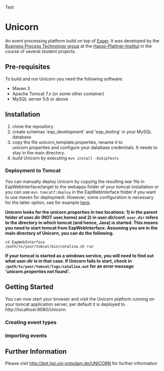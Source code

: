 Test
# Unicorn
An event processing platform build on top of [Esper](http://espertech.com/products/esper.php). It was developed by the [Business Process Technology group](http://bpt.hpi.uni-potsdam.de) at the [Hasso-Plattner-Institut](http://hpi.de) in the course of several student projects.

## Pre-requisites 
To build and run Unicorn you need the following software:
- Maven 3
- Apache Tomcat 7.x (or some other container)
- MySQL server 5.6 or above

## Installation

1. clone the repository
2. create schemas 'eap_development' and 'eap_testing' in your MySQL database
3. copy the file unicorn_template.properties, rename it to unicorn.properties and configure your database credentials. It needs to stay in the main directory.
4. build Unicorn by executing ```mvn install -DskipTests```

### Deployment to Tomcat

You can manually deploy Unicorn by copying the resulting war file in EapWebInterface/target to the webapps folder of your tomcat installation or you can use ```mvn tomcat7:deploy``` in the EapWebInterface folder if you want to use maven for deployment. However, some configuration is necessary for the latter option, see for example [here](http://www.mkyong.com/maven/how-to-deploy-maven-based-war-file-to-tomcat/).

**Unicorn looks for the unicorn.properties in two locations: 1) in the parent folder of user.dir (NOT user.home) and 2) in user.dir/conf. `user.dir` refers to the directory in which tomcat (and hence, Java) is started. This means you need to start tomcat from EapWebInterface. Assuming you are in the main directory of Unicorn, you can do the following.**

    cd EapWebInterface
    /path/to/your/tomcat/bin/catalina.sh run

**If your tomcat is started as a windows service, you will need to find out what user.dir is in that case. If Unicorn fails to start, check in `/path/to/your/tomcat/logs/catalina.out` for an error message 'unicorn.properties not found'.**

## Getting Started

You can now start your browser and visit the Unicorn platform running on your tomcat application server, per default it is deployed to http://localhost:8080/Unicorn

### Creating event types

### Importing events


## Further Information

Please visit http://bpt.hpi.uni-potsdam.de/UNICORN for further information
